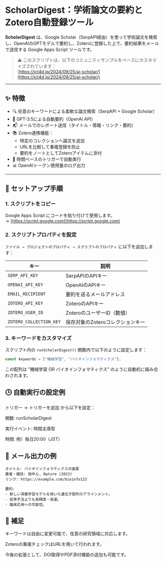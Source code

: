 # ScholarDigest：学術論文の要約とZotero自動登録ツール

**ScholarDigest** は、Google Scholar（SerpAPI経由）を使って学術論文を検索し、OpenAIのGPTモデルで要約し、Zoteroに登録した上で、要約結果をメールで送信する Google Apps Script ツールです。

> ⚠️ このスクリプトは、以下のコミュニティサンプルをベースにカスタマイズされています：  
> [https://ict4d.jp/2024/09/25/ai-scholar/](https://ict4d.jp/2024/09/25/ai-scholar/)

---

## ✨ 特徴

- 🔍 任意のキーワードによる柔軟な論文検索（SerpAPI + Google Scholar）
- 🤖 GPT-3.5による自動要約（OpenAI API）
- 📬 メールでのレポート送信（タイトル・情報・リンク・要約）
- 📚 Zotero連携機能：
  - 特定のコレクションへ論文を追加
  - URLを比較して重複登録を防止
  - 要約をノートとしてZoteroアイテムに添付
- 🔁 時間ベースのトリガーで自動実行
- 📊 OpenAIトークン使用量のログ出力

---

## 🔧 セットアップ手順

### 1. スクリプトをコピー

Google Apps Script にコードを貼り付けて使用します。  
→ [https://script.google.com](https://script.google.com)

### 2. スクリプトプロパティを設定

`ファイル → プロジェクトのプロパティ → スクリプトのプロパティ` に以下を追加します：

| キー                    | 説明                                 |
|-------------------------|--------------------------------------|
| `SERP_API_KEY`           | SerpAPIのAPIキー                     |
| `OPENAI_API_KEY`         | OpenAIのAPIキー                      |
| `EMAIL_RECIPIENT`        | 要約を送るメールアドレス             |
| `ZOTERO_API_KEY`         | ZoteroのAPIキー                      |
| `ZOTERO_USER_ID`         | ZoteroのユーザーID（数値）           |
| `ZOTERO_COLLECTION_KEY`  | 保存対象のZoteroコレクションキー     |

### 3. キーワードをカスタマイズ

スクリプト内の `runScholarDigest()` 関数内で以下のように設定します：

```javascript
const keywords = ["機械学習", "バイオインフォマティクス"];
```
この配列は "機械学習 OR バイオインフォマティクス" のように自動的に組み合わされます。

## 🕒 自動実行の設定例
トリガー → トリガーを追加 から以下を設定：

関数: runScholarDigest

実行イベント: 時間主導型

時間: 例）毎日20:00（JST）

## 📧 メール出力の例
```
タイトル: バイオインフォマティクスの進展  
著者・雑誌: 田中ら, Nature (2023)  
リンク: https://example.com/bioinfo123  

要約:
- 新しい深層学習モデルを用いた遺伝子配列のアラインメント。
- 従来手法よりも高精度・高速。
- 臨床応用への可能性。
```

## 🧠 補足
キーワードは自由に変更可能で、任意の研究領域に対応します。

Zoteroの重複チェックはURLを用いて行われます。

今後の拡張として、DOI取得やPDF添付機能の追加も可能です。

